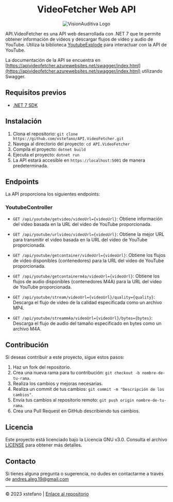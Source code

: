 <div align="center">

# VideoFetcher Web API
![VisionAuditiva Logo](https://visionauditiva.azurewebsites.net/Image/logo2)

</div>


API.VideoFetcher es una API web desarrollada con .NET 7 que te permite obtener información de videos y descargar flujos de video y audio de YouTube. Utiliza la biblioteca [YoutubeExplode](https://github.com/Tyrrrz/YoutubeExplode) para interactuar con la API de YouTube.

La documentación de la API se encuentra en [https://apivideofetcher.azurewebsites.net/swagger/index.html](https://apivideofetcher.azurewebsites.net/swagger/index.html) utilizando Swagger.

## Requisitos previos

- [.NET 7 SDK](https://dotnet.microsoft.com/download/dotnet/7.0)

## Instalación

1. Clona el repositorio: `git clone https://github.com/xstefano/API.VideoFetcher.git`
2. Navega al directorio del proyecto: `cd API.VideoFetcher`
3. Compila el proyecto: `dotnet build`
4. Ejecuta el proyecto: `dotnet run`
5. La API estará accesible en `https://localhost:5001` de manera predeterminada.

## Endpoints

La API proporciona los siguientes endpoints:

### YoutubeController

- `GET /api/youtube/getvideo/videoUrl={videoUrl}`: Obtiene información del video basada en la URL del video de YouTube proporcionada.

- `GET /api/youtube/urlvideo/videoUrl={videoUrl}`: Obtiene la mejor URL para transmitir el video basada en la URL del video de YouTube proporcionada.

- `GET /api/youtube/getcontainer/videoUrl={videoUrl}`: Obtiene los flujos de video disponibles (contenedores) para la URL del video de YouTube proporcionada.

- `GET /api/youtube/getcontainerm4a/videoUrl={videoUrl}`: Obtiene los flujos de audio disponibles (contenedores M4A) para la URL del video de YouTube proporcionada.

- `GET /api/youtube/stream/videoUrl={videoUrl}/quality={quality}`: Descarga el flujo de video de la calidad especificada como un archivo MP4.

- `GET /api/youtube/streamm4a/videoUrl={videoUrl}/bytes={bytes}`: Descarga el flujo de audio del tamaño especificado en bytes como un archivo M4A.

## Contribución

Si deseas contribuir a este proyecto, sigue estos pasos:

1. Haz un fork del repositorio.
2. Crea una nueva rama para tu contribución: `git checkout -b nombre-de-tu-rama`.
3. Realiza los cambios y mejoras necesarias.
4. Realiza un commit de tus cambios: `git commit -m "Descripción de los cambios"`.
5. Envía tus cambios al repositorio remoto: `git push origin nombre-de-tu-rama`.
6. Crea una Pull Request en GitHub describiendo tus cambios.

## Licencia

Este proyecto está licenciado bajo la Licencia GNU v3.0. Consulta el archivo [LICENSE](LICENSE) para obtener más detalles.

## Contacto

Si tienes alguna pregunta o sugerencia, no dudes en contactarme a través de andres.aleg.19@gmail.com

---

© 2023 xstefano | [Enlace al repositorio](https://github.com/xstefano/API.VideoFetcher)

